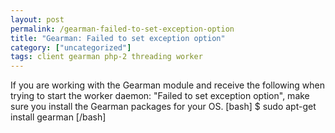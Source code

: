 ```yaml
---
layout: post
permalink: /gearman-failed-to-set-exception-option
title: "Gearman: Failed to set exception option"
category: ["uncategorized"]
tags: client gearman php-2 threading worker
---
```

If you are working with the Gearman module and receive the following when trying to start the worker daemon: "Failed to set exception option", make sure you install the Gearman packages for your OS. [bash] $ sudo apt-get install gearman [/bash]


